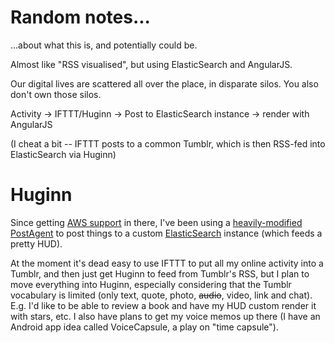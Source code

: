 Random notes...
=========

...about what this is, and potentially could be.

Almost like "RSS visualised", but using ElasticSearch and AngularJS.

Our digital lives are scattered all over the place, in disparate silos. You also don't own those silos.


Activity -> IFTTT/Huginn -> Post to ElasticSearch instance -> render with AngularJS

(I cheat a bit -- IFTTT posts to a common Tumblr, which is then RSS-fed into ElasticSearch via Huginn)

Huginn
======

Since getting [AWS support](https://github.com/cantino/huginn/pull/283) in there, I've been using a [heavily-modified PostAgent](https://github.com/cantino/huginn/issues/322) to post things to a custom [ElasticSearch](http://www.elasticsearch.org/) instance (which feeds a pretty HUD).

At the moment it's dead easy to use IFTTT to put all my online activity into a Tumblr, and then just get Huginn to feed from Tumblr's RSS, but I plan to move everything into Huginn, especially considering that the Tumblr vocabulary is limited (only text, quote, photo, ~~audio~~, video, link and chat). E.g. I'd like to be able to review a book and have my HUD custom render it with stars, etc. I also have plans to get my voice memos up there (I have an Android app idea called VoiceCapsule, a play on "time capsule").
